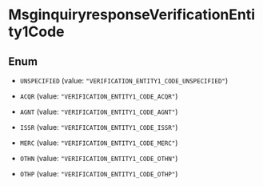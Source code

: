 

# MsginquiryresponseVerificationEntity1Code

## Enum


* `UNSPECIFIED` (value: `"VERIFICATION_ENTITY1_CODE_UNSPECIFIED"`)

* `ACQR` (value: `"VERIFICATION_ENTITY1_CODE_ACQR"`)

* `AGNT` (value: `"VERIFICATION_ENTITY1_CODE_AGNT"`)

* `ISSR` (value: `"VERIFICATION_ENTITY1_CODE_ISSR"`)

* `MERC` (value: `"VERIFICATION_ENTITY1_CODE_MERC"`)

* `OTHN` (value: `"VERIFICATION_ENTITY1_CODE_OTHN"`)

* `OTHP` (value: `"VERIFICATION_ENTITY1_CODE_OTHP"`)




